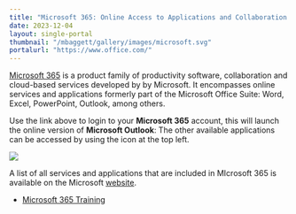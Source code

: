 ```yaml
---
title: "Microsoft 365: Online Access to Applications and Collaboration Tools"
date: 2023-12-04
layout: single-portal
thumbnail: "/mbaggett/gallery/images/microsoft.svg"
portalurl: "https://www.office.com/"
---
```

[Microsoft 365](https://itservices.cvad.unt.edu/outlook/ '365 Online') is a product family of productivity software, collaboration and cloud-based services developed by by Microsoft. It encompasses online services and applications formerly part of the Microsoft Office Suite: Word, Excel, PowerPoint, Outlook, among others.

Use the link above to login to your **Microsoft 365** account, this will launch the online version of **Microsoft Outlook**: The other available applications can be accessed by using the icon at the top left.

<img class="reverseit" src="/mbaggett/gallery/images/apps-grid-icon.svg">

A list of all services and applications that are included in MIcrosoft 365 is available on the Microsoft [website](https://www.microsoft.com/en-us/microsoft-365/products-apps-services, 'Microsoft Website').

- [Microsoft 365 Training](https://support.microsoft.com/en-us/training, 'Microsoft Office 365 Training')
